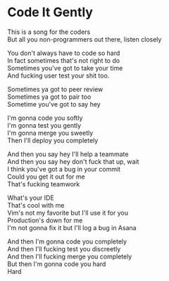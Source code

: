 # Code It Gently #

This is a song for the coders  
But all you non-programmers out there, listen closely


You don't always have to code so hard  
In fact sometimes that's not right to do  
Sometimes you've got to take your time  
And fucking user test your shit too.  


Sometimes ya got to peer review  
Sometimes ya got to pair too  
Sometime you've got to say hey  


I'm gonna code you softly  
I'm gonna test you gently  
I'm gonna merge you sweetly  
Then I'll deploy you completely  


And then you say hey I'll help a teammate  
And then you say hey don't fuck that up, wait  
I think you've got a bug in your commit  
Could you get it out for me  
That's fucking teamwork  


What's your IDE  
That's cool with me  
Vim's not my favorite but I'll use it for you  
Production's down for me  
I'm not gonna fix it but I'll log a bug in Asana  


And then I'm gonna code you completely  
And then I'll fucking test you discreetly  
And then I'll fucking merge you completely  
But then I'm gonna code you hard  
Hard

